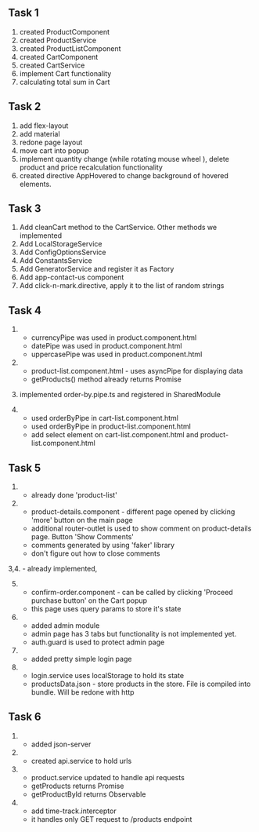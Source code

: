 ## Task 1

1. created ProductComponent
2. created ProductService
3. created ProductListComponent
4. created CartComponent
5. created CartService
6. implement Cart functionality
7. calculating total sum in Cart

## Task 2

1. add flex-layout
2. add material
3. redone page layout
4. move cart into popup
5. implement quantity change (while rotating mouse wheel ), delete product and price recalculation functionality
6. created directive AppHovered to change background of hovered elements.


## Task 3

1. Add cleanCart method to the CartService. Other methods we implemented
2. Add LocalStorageService
3. Add ConfigOptionsService
4. Add ConstantsService
5. Add GeneratorService and register it as Factory
6. Add app-contact-us component
7. Add click-n-mark.directive, apply it to the list of random strings


## Task 4

1. - currencyPipe was used in product.component.html
   - datePipe was used in product.component.html
   - uppercasePipe was used in product.component.html

2. - product-list.component.html - uses asyncPipe for displaying data
   - getProducts() method already returns Promise

3. implemented order-by.pipe.ts and registered in SharedModule

4. - used orderByPipe in cart-list.component.html 
   - used orderByPipe in product-list.component.html
   - add select element on cart-list.component.html and product-list.component.html


## Task 5

1. - already done 'product-list'

2. - product-details.component - different page opened by clicking 'more' button on the main page
   - additional router-outlet is used to show comment on product-details page. Button 'Show Comments'
   - comments generated by using 'faker' library
   - don't figure out how to close comments

3,4. - already implemented,

5. - confirm-order.component - can be called by clicking 'Proceed purchase button' on the Cart popup
   - this page uses query params to store it's state

6. - added admin module
   - admin page has 3 tabs but functionality is not implemented yet.
   - auth.guard is used to protect admin page

7. - added pretty simple login page

8. - login.service uses localStorage to hold its state
   - productsData.json - store products in the store. File is compiled into bundle. Will be redone with http


## Task 6

1. - added json-server

2. - created api.service to hold urls

3. - product.service updated to handle api requests
   - getProducts returns Promise
   - getProductById returns Observable

4. - add time-track.interceptor
   - it handles only GET request to /products endpoint